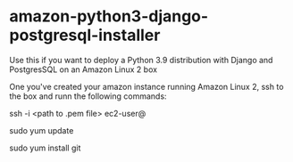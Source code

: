 # amazon-python3-django-postgresql-installer
Use this if you want to deploy a Python 3.9 distribution with Django and PostgresSQL on an Amazon Linux 2 box

One you've created your amazon instance running Amazon Linux 2, ssh to the box and runn the following commands:

ssh -i <path to .pem file> ec2-user@<Public IPv4 DNS>

sudo yum update

sudo yum install git
